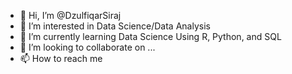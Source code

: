- 👋 Hi, I’m @DzulfiqarSiraj
- 👀 I’m interested in Data Science/Data Analysis
- 🌱 I’m currently learning Data Science Using R, Python, and SQL
- 💞️ I’m looking to collaborate on ...
- 📫 How to reach me 

<!---
DzulfiqarSiraj/DzulfiqarSiraj is a ✨ special ✨ repository because its `README.md` (this file) appears on your GitHub profile.
You can click the Preview link to take a look at your changes.
--->
